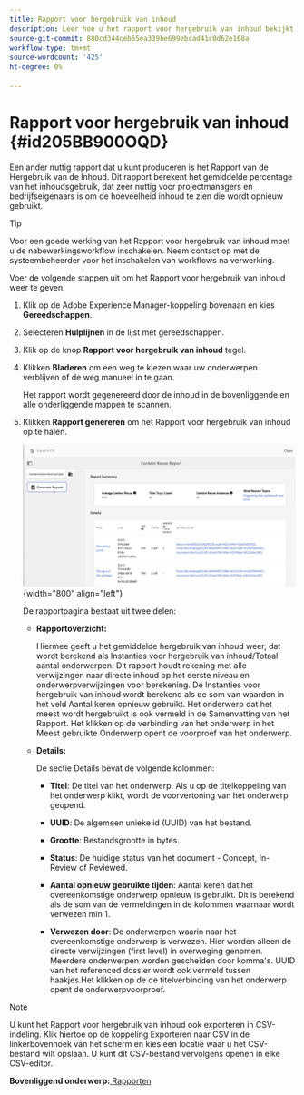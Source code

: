 ```yaml
---
title: Rapport voor hergebruik van inhoud
description: Leer hoe u het rapport voor hergebruik van inhoud bekijkt in AEM hulplijnen. Genereer het rapport om het percentage voor hergebruik van de inhoud te zoeken.
source-git-commit: 880cd344ceb65ea339be699ebcad41c0d62e168a
workflow-type: tm+mt
source-wordcount: '425'
ht-degree: 0%

---
```


# Rapport voor hergebruik van inhoud {#id205BB900OQD}

Een ander nuttig rapport dat u kunt produceren is het Rapport van de Hergebruik van de Inhoud. Dit rapport berekent het gemiddelde percentage van het inhoudsgebruik, dat zeer nuttig voor projectmanagers en bedrijfseigenaars is om de hoeveelheid inhoud te zien die wordt opnieuw gebruikt.

>[!TIP]
>
> Voor een goede werking van het Rapport voor hergebruik van inhoud moet u de nabewerkingsworkflow inschakelen. Neem contact op met de systeembeheerder voor het inschakelen van workflows na verwerking.

Voer de volgende stappen uit om het Rapport voor hergebruik van inhoud weer te geven:

1. Klik op de Adobe Experience Manager-koppeling bovenaan en kies **Gereedschappen**.

1. Selecteren **Hulplijnen** in de lijst met gereedschappen.

1. Klik op de knop **Rapport voor hergebruik van inhoud** tegel.

1. Klikken **Bladeren** om een weg te kiezen waar uw onderwerpen verblijven of de weg manueel in te gaan.

   Het rapport wordt gegenereerd door de inhoud in de bovenliggende en alle onderliggende mappen te scannen.

1. Klikken **Rapport genereren** om het Rapport voor hergebruik van inhoud op te halen.

   ![](images/content-reuse-uuid.png){width="800" align="left"}

   De rapportpagina bestaat uit twee delen:

   - **Rapportoverzicht:**

     Hiermee geeft u het gemiddelde hergebruik van inhoud weer, dat wordt berekend als Instanties voor hergebruik van inhoud/Totaal aantal onderwerpen. Dit rapport houdt rekening met alle verwijzingen naar directe inhoud op het eerste niveau en onderwerpverwijzingen voor berekening. De Instanties voor hergebruik van inhoud wordt berekend als de som van waarden in het veld Aantal keren opnieuw gebruikt. Het onderwerp dat het meest wordt hergebruikt is ook vermeld in de Samenvatting van het Rapport. Het klikken op de verbinding van het onderwerp in het Meest gebruikte Onderwerp opent de voorproef van het onderwerp.

   - **Details:**

     De sectie Details bevat de volgende kolommen:

      - **Titel**: De titel van het onderwerp. Als u op de titelkoppeling van het onderwerp klikt, wordt de voorvertoning van het onderwerp geopend.

      - **UUID**: De algemeen unieke id \(UUID\) van het bestand.

      - **Grootte**: Bestandsgrootte in bytes.

      - **Status**: De huidige status van het document - Concept, In-Review of Reviewed.

      - **Aantal opnieuw gebruikte tijden**: Aantal keren dat het overeenkomstige onderwerp opnieuw is gebruikt. Dit is berekend als de som van de vermeldingen in de kolommen waarnaar wordt verwezen min 1.

      - **Verwezen door**: De onderwerpen waarin naar het overeenkomstige onderwerp is verwezen. Hier worden alleen de directe verwijzingen \(first level\) in overweging genomen. Meerdere onderwerpen worden gescheiden door komma&#39;s. UUID van het referenced dossier wordt ook vermeld tussen haakjes.Het klikken op de de titelverbinding van het onderwerp opent de onderwerpvoorproef.


>[!NOTE]
>
> U kunt het Rapport voor hergebruik van inhoud ook exporteren in CSV-indeling. Klik hiertoe op de koppeling Exporteren naar CSV in de linkerbovenhoek van het scherm en kies een locatie waar u het CSV-bestand wilt opslaan. U kunt dit CSV-bestand vervolgens openen in elke CSV-editor.

**Bovenliggend onderwerp:**[ Rapporten](reports-intro.md)
